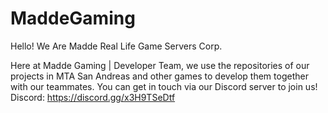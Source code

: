 # MaddeGaming
Hello! We Are Madde Real Life Game Servers Corp.

Here at Madde Gaming | Developer Team, we use the repositories of our projects in MTA San Andreas and other games to develop them together with our teammates. You can get in touch via our Discord server to join us!
Discord: https://discord.gg/x3H9TSeDtf
